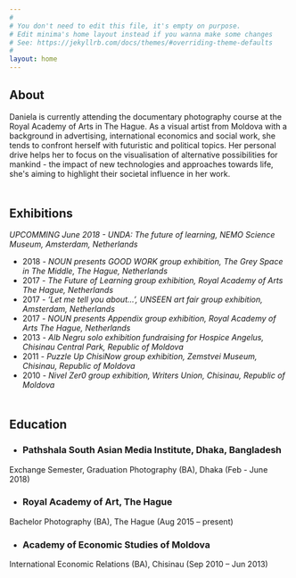 ```yaml
---
#
# You don't need to edit this file, it's empty on purpose.
# Edit minima's home layout instead if you wanna make some changes
# See: https://jekyllrb.com/docs/themes/#overriding-theme-defaults
#
layout: home
---
```

## About
Daniela is currently attending the  documentary photography course at the Royal Academy of Arts in The Hague. As a visual artist from Moldova with a background in advertising, international economics and social work, she tends to confront herself with futuristic and political topics. Her personal drive helps her to focus on the visualisation of alternative possibilities for mankind - the impact of new technologies and approaches towards life, she's aiming to highlight their societal influence in her work.

<h2 style="margin-top: 50px;">Exhibitions</h2>

*UPCOMMING June 2018 - UNDA: The future of learning, NEMO Science Museum, Amsterdam, Netherlands*
- 2018 - *NOUN presents GOOD WORK group exhibition, The Grey Space in The Middle, The Hague, Netherlands*
- 2017 - *The Future of Learning group exhibition, Royal Academy of Arts The Hague, Netherlands* 
- 2017 - *‘Let me tell you about…’, UNSEEN art fair group exhibition, Amsterdam, Netherlands*
- 2017 - *NOUN presents Appendix group exhibition, Royal Academy of Arts The Hague, Netherlands*
- 2013 - *Alb Negru solo exhibition fundraising for Hospice Angelus, Chisinau Central Park, Republic of Moldova*
- 2011 - *Puzzle Up ChisiNow group exhibition, Zemstvei Museum, Chisinau, Republic of Moldova*
- 2010 - *Nivel Zer0 group exhibition, Writers Union, Chisinau, Republic of Moldova*

<h2 style="margin-top: 50px;">Education</h2>

- ### **Pathshala South Asian Media Institute, Dhaka, Bangladesh**
Exchange Semester, Graduation Photography (BA), Dhaka (Feb - June 2018)

- ### **Royal Academy of Art, The Hague**
Bachelor Photography (BA), The Hague (Aug 2015 – present)

- ### **Academy of Economic Studies of Moldova**
International Economic Relations (BA), Chisinau (Sep 2010 – Jun 2013)
